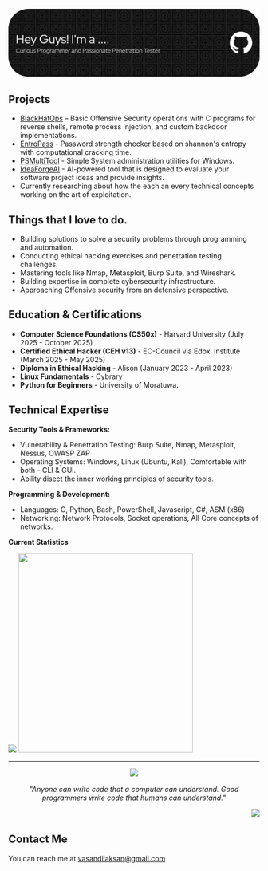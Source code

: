 ![Header](./github-header-banner.png)

## Projects
* [BlackHatOps](https://github.com/CyberForgeEx/BlackHatOps) – Basic Offensive Security operations with C programs for reverse shells, remote process injection, and custom backdoor implementations.
* [EntroPass](https://github.com/CyberForgeEx/EntroPass) - Password strength checker based on shannon's entropy with computational cracking time.
* [PSMultiTool](https://github.com/CyberForgeEx/PSMultiTool) - Simple System administration utilities for Windows.
* [IdeaForgeAI](https://www.ideaforgeai.online/) - AI-powered tool that is designed to evaluate your software project ideas and provide insights.
*  Currently researching about how the each an every technical concepts working on the art of exploitation. 

## Things that I love to do.
* Building solutions to solve a security problems through programming and automation.
* Conducting ethical hacking exercises and penetration testing challenges.
* Mastering tools like Nmap, Metasploit, Burp Suite, and Wireshark.
* Building expertise in complete cybersecurity infrastructure.
* Approaching Offensive security from an defensive perspective.

## Education & Certifications
* **Computer Science Foundations (CS50x)** - Harvard University (July 2025 - October 2025)
* **Certified Ethical Hacker (CEH v13)** - EC-Council via Edoxi Institute (March 2025 - May 2025)
* **Diploma in Ethical Hacking** - Alison (January 2023 - April 2023)
* **Linux Fundamentals** - Cybrary
* **Python for Beginners** - University of Moratuwa.

## Technical Expertise
**Security Tools & Frameworks:**
* Vulnerability & Penetration Testing: Burp Suite, Nmap, Metasploit, Nessus, OWASP ZAP
* Operating Systems: Windows, Linux (Ubuntu, Kali), Comfortable with both - CLI & GUI.
* Ability disect the inner working principles of security tools.

**Programming & Development:**
* Languages: C, Python, Bash, PowerShell, Javascript, C#, ASM (x86)
* Networking: Network Protocols, Socket operations, All Core concepts of networks.

**Current Statistics**
</br>

<p align="left">
  <img src="https://github-readme-streak-stats.herokuapp.com?user=CyberForgeEx&theme=tokyonight&border_radius=20"/>
  <img src="https://tryhackme-badges.s3.amazonaws.com/CyberForgeSmith.png" height=400 width=350/>
</p>

---

<p align="center">
  <img src= "https://github-profile-trophy.vercel.app/?username=CyberForgeEx&row=1&column=6&theme=aura&no-frame=true&margin-w=5&title=Commits,MultiLanguage,Repositories,Stars,Experience,PullRequest"/>
</p>

<p align="center">
  <em>"Anyone can write code that a computer can understand. Good programmers write code that humans can understand."</em>
</p>

<p align="right">
    <img src ="https://komarev.com/ghpvc/?username=CyberForgeEx&label=Profile+Views&color=blueviolet"/>
</p>
  
## Contact Me
You can reach me at <vasandilaksan@gmail.com>
